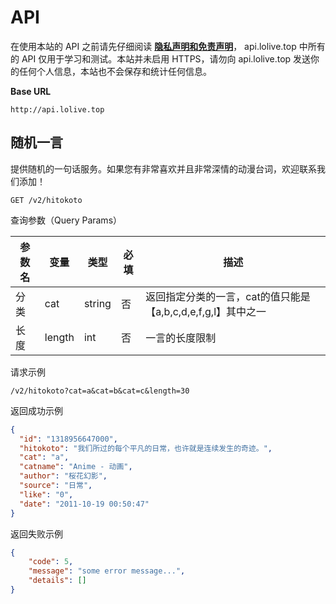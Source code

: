 # API

在使用本站的 API 之前请先仔细阅读 [**隐私声明和免责声明**](zh-cn/?id=开始)， api.lolive.top 中所有的 API 仅用于学习和测试。本站并未启用 HTTPS，请勿向 api.lolive.top 发送你的任何个人信息，本站也不会保存和统计任何信息。

**Base URL**

```
http://api.lolive.top
```

## 随机一言

提供随机的一句话服务。如果您有非常喜欢并且非常深情的动漫台词，欢迎联系我们添加！

```http
GET /v2/hitokoto
```

查询参数（Query Params）

| 参数名 | 变量   | 类型   | 必填 | 描述                                                         |
| ------ | ------ | ------ | ---- | ------------------------------------------------------------ |
| 分类   | cat    | string | 否   | 返回指定分类的一言，cat的值只能是【a,b,c,d,e,f,g,l】其中之一 |
| 长度   | length | int    | 否   | 一言的长度限制                                               |

请求示例

```http
/v2/hitokoto?cat=a&cat=b&cat=c&length=30
```

返回成功示例

```json
{
  "id": "1318956647000",
  "hitokoto": "我们所过的每个平凡的日常，也许就是连续发生的奇迹。",
  "cat": "a",
  "catname": "Anime - 动画",
  "author": "桜花幻影",
  "source": "日常",
  "like": "0",
  "date": "2011-10-19 00:50:47"
}
```

返回失败示例

```json
{
    "code": 5,
    "message": "some error message...",
    "details": []
}
```